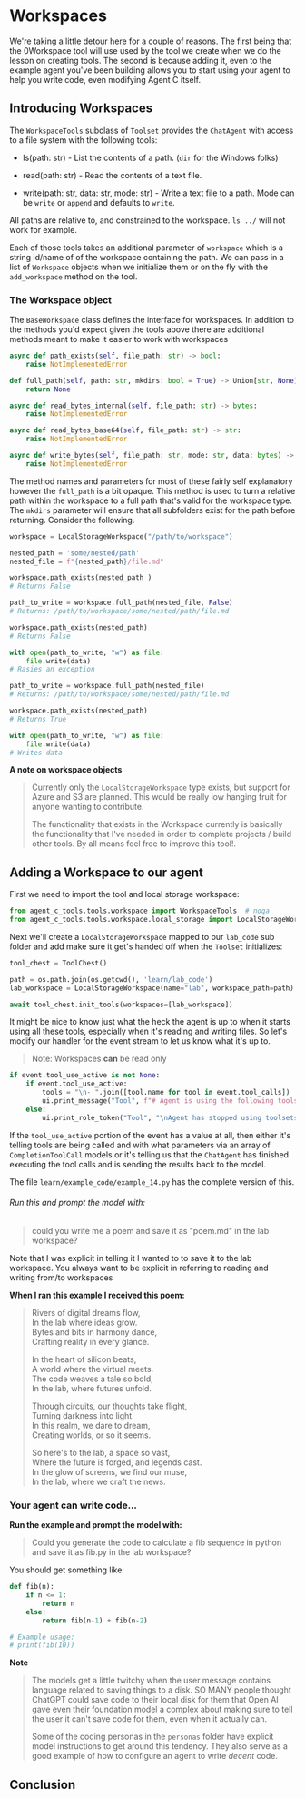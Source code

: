 # Workspaces

We're taking a little detour here for a couple of reasons.  The first being that the 0Workspace tool will use used by the tool we create when we do the lesson on creating tools.  The second is because adding it, even to the example agent you've been building allows you to start using your agent to help you write code, even modifying Agent C itself.



## Introducing Workspaces

The `WorkspaceTools`  subclass of `Toolset` provides the `ChatAgent` with access to a file system with the following tools:

- ls(path: str) - List the contents of a path.  (`dir` for the Windows folks)

- read(path: str) - Read the contents of a text file.

- write(path: str, data: str, mode: str)  - Write a text file to a path.  Mode can be `write` or `append` and defaults to `write`.



All paths are relative to, and constrained to the workspace.  `ls ../` will not work for example.

Each of those tools takes an additional parameter of `workspace` which is a string id/name of of the workspace containing the path.  We can pass in a list of `Workspace` objects when we initialize them or on the fly with the `add_workspace` method on the tool.



### The Workspace object

The `BaseWorkspace` class defines the interface for workspaces.  In addition to the methods you'd expect given the tools above there are additional methods meant to make it easier to work with workspaces 



```python
async def path_exists(self, file_path: str) -> bool:
    raise NotImplementedError

def full_path(self, path: str, mkdirs: bool = True) -> Union[str, None]:
    return None

async def read_bytes_internal(self, file_path: str) -> bytes:
    raise NotImplementedError

async def read_bytes_base64(self, file_path: str) -> str:
    raise NotImplementedError

async def write_bytes(self, file_path: str, mode: str, data: bytes) -> str:
    raise NotImplementedError


```



The method names and parameters for most of these fairly self explanatory however the `full_path` is a bit opaque.   This method is used to turn a relative path within the workspace to a full path that's valid for the workspace type.  The `mkdirs` parameter will ensure that all subfolders exist for the path before returning.  Consider the following.

```python
workspace = LocalStorageWorkspace("/path/to/workspace")

nested_path = 'some/nested/path'
nested_file = f"{nested_path}/file.md" 

workspace.path_exists(nested_path )
# Returns False

path_to_write = workspace.full_path(nested_file, False)
# Returns: /path/to/workspace/some/nested/path/file.md

workspace.path_exists(nested_path)
# Returns False

with open(path_to_write, "w") as file:
    file.write(data)
# Rasies an exception

path_to_write = workspace.full_path(nested_file)
# Returns: /path/to/workspace/some/nested/path/file.md

workspace.path_exists(nested_path)
# Returns True

with open(path_to_write, "w") as file:
    file.write(data)
# Writes data


```



**A note on workspace objects**

> Currently only the `LocalStorageWorkspace` type exists, but support for Azure and S3 are planned.  This would be really low hanging fruit for anyone wanting to contribute.
> 
> The functionality that exists in the Workspace currently is basically the functionality that I've needed in order to complete projects / build other tools.  By all means feel free to improve this tool!.



## Adding a Workspace to our agent

First we need to import the tool and local storage workspace:

```python
from agent_c_tools.tools.workspace import WorkspaceTools  # noqa
from agent_c_tools.tools.workspace.local_storage import LocalStorageWorkspace
```



Next we'll create a `LocalStorageWorkspace` mapped to our `lab_code` sub folder and add make sure it get's handed off when the `Toolset` initializes:

```python
tool_chest = ToolChest()

path = os.path.join(os.getcwd(), 'learn/lab_code')
lab_workspace = LocalStorageWorkspace(name="lab", workspace_path=path)

await tool_chest.init_tools(workspaces=[lab_workspace])
```



It might be nice to know just what the heck the agent is up to when it starts using all these tools, especially when it's reading and writing files.  So let's  modify our handler for the event stream to let us know what it's up to.

> Note: Workspaces **can** be read only



```python
if event.tool_use_active is not None:
    if event.tool_use_active:
        tools = "\n- ".join([tool.name for tool in event.tool_calls])
        ui.print_message("Tool", f"# Agent is using the following toolsets:\n{tools}\n")
    else:
        ui.print_role_token("Tool", "\nAgent has stopped using toolsets\n")
```

If the `tool_use_active` portion of the event has a value at all, then either it's telling tools are being called and with what parameters via an array of `CompletionToolCall` models or it's telling us that the `ChatAgent` has finished executing the tool calls and is sending the results back to the model.



The file `learn/example_code/example_14.py` has the complete version of this.  



###### Run this and prompt the model with:

> could you write me a poem and save it as "poem.md" in the lab workspace?



Note that I was explicit in telling it I wanted to to save it to the lab workspace.  You always want to be explicit in referring to reading and writing from/to workspaces



**When I ran this example I received this poem:**



> Rivers of digital dreams flow,  
> In the lab where ideas grow.  
> Bytes and bits in harmony dance,  
> Crafting reality in every glance.  
> 
> In the heart of silicon beats,  
> A world where the virtual meets.  
> The code weaves a tale so bold,  
> In the lab, where futures unfold.  
> 
> Through circuits, our thoughts take flight,  
> Turning darkness into light.  
> In this realm, we dare to dream,  
> Creating worlds, or so it seems.  
> 
> So here's to the lab, a space so vast,  
> Where the future is forged, and legends cast.  
> In the glow of screens, we find our muse,  
> In the lab, where we craft the news.



### Your agent can write code...

**Run the example and prompt the model with:**

> Could you generate the code to calculate a fib sequence in python and save it as fib.py in the lab workspace?



You should get something like:

```python
def fib(n):
    if n <= 1:
        return n
    else:
        return fib(n-1) + fib(n-2)

# Example usage:
# print(fib(10))
```



**Note**

> The models get a little twitchy when the user message contains language related to saving things to a disk. SO MANY people thought ChatGPT could save code to their local disk for them that Open AI gave even their foundation model a complex about making sure to tell the user it can't save code for them, even when it actually can. 
> 
> Some of the coding personas in the `personas` folder have explicit model instructions to get around this tendency.  They also serve as a good example of how to configure an agent to write *decent* code.





## Conclusion


























